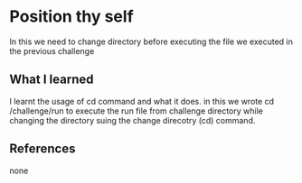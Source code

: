 # Position thy self

In this we need to change directory before executing the file we executed in the previous challenge


## What I learned

I learnt the usage of cd command and what it does. in this we wrote cd /challenge/run to execute the run file from challenge directory while changing the directory suing the change direcotry (cd) command.      

## References

none